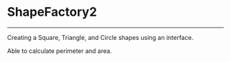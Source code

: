 # ShapeFactory2
<hr>
<p>Creating a Square, Triangle, and Circle shapes using an interface.</p>
<p>Able to calculate perimeter and area.</p>
